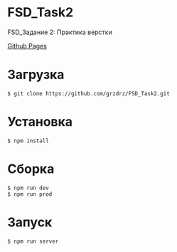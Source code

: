 # FSD_Task2
<p>FSD_Задание 2: Практика верстки</p>
<a href="https://grzdrz.github.io/FSD_Task2"><p>Github Pages</p></a>

# Загрузка
```
$ git clone https://github.com/grzdrz/FSD_Task2.git
```

# Установка
```
$ npm install
```

# Сборка
```
$ npm run dev
$ npm run prod
```

# Запуск
```
$ npm run server
```